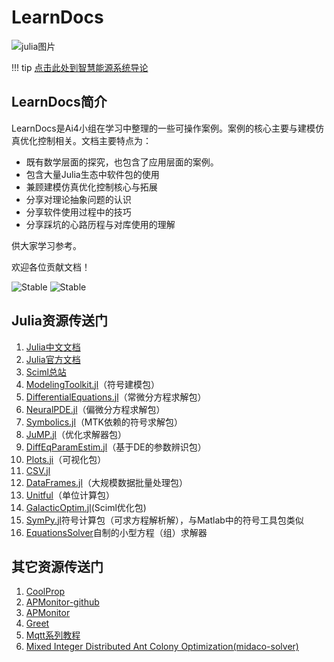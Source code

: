 # LearnDocs

![julia图片](assets/julia.png)


!!! tip
    [点击此处到智慧能源系统导论](https://ai4energy.github.io/enpo811203/)
## LearnDocs简介

LearnDocs是Ai4小组在学习中整理的一些可操作案例。案例的核心主要与建模仿真优化控制相关。文档主要特点为：

* 既有数学层面的探究，也包含了应用层面的案例。
* 包含大量Julia生态中软件包的使用
* 兼顾建模仿真优化控制核心与拓展
* 分享对理论抽象问题的认识
* 分享软件使用过程中的技巧
* 分享踩坑的心路历程与对库使用的理解

供大家学习参考。

欢迎各位贡献文档！

![Stable](https://img.shields.io/badge/Docs-Updating...-blue.svg?style=flat-square) ![Stable](https://img.shields.io/badge/Articles-Total_24-green.svg?style=flat-square)

## Julia资源传送门

1. [Julia中文文档](https://cn.julialang.org/)
2. [Julia官方文档](https://julialang.org/)
3. [Sciml总站](https://sciml.ai/)
4. [ModelingToolkit.jl](https://mtk.sciml.ai/stable/)（符号建模包）
5. [DifferentialEquations.jl](https://diffeq.sciml.ai/dev/)（常微分方程求解包）
6. [NeuralPDE.jl](https://neuralpde.sciml.ai/stable/)（偏微分方程求解包）
7. [Symbolics.jl](https://symbolics.juliasymbolics.org/dev/)（MTK依赖的符号求解包）
8. [JuMP.jl](https://jump.dev/JuMP.jl/stable/)（优化求解器包）
9. [DiffEqParamEstim.jl](https://diffeqparamestim.sciml.ai/dev/)（基于DE的参数辨识包）
10. [Plots.ji](https://docs.juliaplots.org/dev/)（可视化包）
11. [CSV.jl](https://csv.juliadata.org/stable/)
12. [DataFrames.jl](https://dataframes.juliadata.org/stable/)（大规模数据批量处理包）
13. [Unitful](https://painterqubits.github.io/Unitful.jl/stable/)（单位计算包）
14. [GalacticOptim.jl](https://galacticoptim.sciml.ai/dev/)(Sciml优化包)
15. [SymPy.jl](https://docs.juliahub.com/SymPy/KzewI/1.0.31/)符号计算包（可求方程解析解），与Matlab中的符号工具包类似
16. [EquationsSolver](https://jake484.github.io/EquationsSolver.jl/)自制的小型方程（组）求解器

## 其它资源传送门

1. [CoolProp](http://www.coolprop.org/index.html)
2. [APMonitor-github](https://github.com/APMonitor/)
3. [APMonitor](http://apmonitor.com/)
4. [Greet](https://greet.es.anl.gov/)
5. [Mqtt系列教程](https://www.hangge.com/blog/cache/detail_2347.html)
6. [Mixed Integer Distributed Ant Colony Optimization(midaco-solver)](http://www.midaco-solver.com/)
